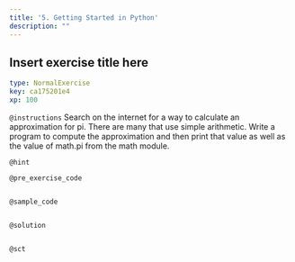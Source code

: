```yaml
---
title: '5. Getting Started in Python'
description: ""
---
```


## Insert exercise title here

```yaml
type: NormalExercise
key: ca175201e4
xp: 100
```



`@instructions`
Search on the internet for a way to calculate an approximation for pi. There are many that use simple arithmetic. Write a program to compute the approximation and then print that value as well as the value of math.pi from the math module.

`@hint`


`@pre_exercise_code`
```{python}

```

`@sample_code`
```{python}

```

`@solution`
```{python}

```

`@sct`
```{python}

```
